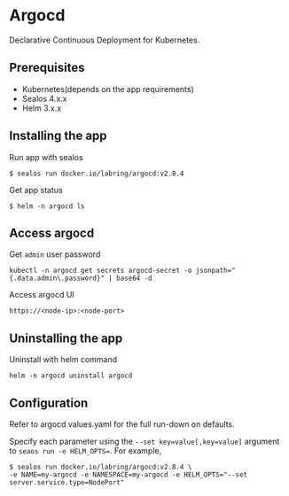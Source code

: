 # Argocd

Declarative Continuous Deployment for Kubernetes.

## Prerequisites

- Kubernetes(depends on the app requirements)
- Sealos 4.x.x
- Helm 3.x.x

## Installing the app

Run app with sealos

```shell
$ sealos run docker.io/labring/argocd:v2.8.4
```

Get app status

```shell
$ helm -n argocd ls
```

## Access argocd

Get `admin` user password
```
kubectl -n argocd get secrets argocd-secret -o jsonpath="{.data.admin\.password}" | base64 -d
```
Access argocd UI

```
https://<node-ip>:<node-port>
```

## Uninstalling the app

Uninstall with helm command

```shell
helm -n argocd uninstall argocd
```

## Configuration

Refer to argocd values.yaml for the full run-down on defaults.

Specify each parameter using the `--set key=value[,key=value]` argument to `seaos run -e HELM_OPTS=`. For example,

```shell
$ sealos run docker.io/labring/argocd:v2.8.4 \
-e NAME=my-argocd -e NAMESPACE=my-argocd -e HELM_OPTS="--set server.service.type=NodePort"
